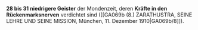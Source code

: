 
**28 bis 31 niedrigere Geister** der Mondenzeit, deren **Kräfte in den Rückenmarksnerven** verdichtet sind ([[GA069b (8.) ZARATHUSTRA, SEINE LEHRE UND SEINE MISSION, München, 11. Dezember 1910|GA069b/8]]).